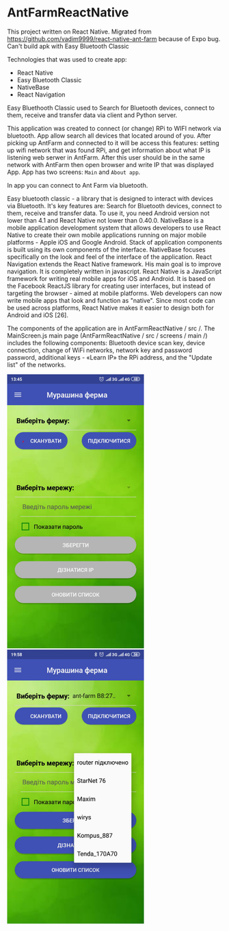 # AntFarmReactNative

This project written on React Native. Migrated from https://github.com/vadim9999/react-native-ant-farm because of Expo bug. Can't build apk with Easy Bluetooth Classic

Technologies that was used to create app:
- React Native
- Easy Bluetooth Classic 
- NativeBase
- React Navigation

Easy Bluethooth Classic used to Search for Bluetooth devices, connect to them, receive and transfer data via client and Python server.

This application was created to connect (or change) RPi to WIFI network via bluetooth. App allow search all devices that located around of you. After picking up AntFarm and connected to it will be access this features: setting up wifi network that was found RPi, and get information about what IP is listening web serwer in AntFarm. After this user should be in the same network with AntFarm then open browser and write IP that was displayed App. App has two screens: `Main` and `About app`.

In app you can connect to Ant Farm via bluetooth.  

Easy bluetooth classic - a library that is designed to interact with devices via Bluetooth. It's key features are: Search for Bluetooth devices, connect to them, receive and transfer data. To use it, you need Android version not lower than 4.1 and React Native not lower than 0.40.0.
NativeBase is a mobile application development system that allows developers to use React Native to create their own mobile applications running on major mobile platforms - Apple iOS and Google Android. Stack of application components is built using its own components of the interface. NativeBase focuses specifically on the look and feel of the interface of the application.
React Navigation extends the React Native framework. His main goal is to improve navigation. It is completely written in javascript.
React Native is a JavaScript framework for writing real mobile apps for iOS and Android. It is based on the Facebook ReactJS library for creating user interfaces, but instead of targeting the browser - aimed at mobile platforms. Web developers can now write mobile apps that look and function as "native". Since most code can be used across platforms, React Native makes it easier to design both for Android and iOS [26].

The components of the application are in AntFarmReactNative / src /. The MainScreen.js main page (AntFarmReactNative / src / screens / main /) includes the following components: Bluetooth device scan key, device connection, change of WiFi networks, network key and password password, additional keys - «Learn IP» the RPi address, and the "Update list" of the networks.

<img src = "https://github.com/vadim9999/AntFarmReactNative/blob/master/screenshots/app1.png"  height="640" width="320" >
<img src = "https://github.com/vadim9999/AntFarmReactNative/blob/master/screenshots/app2.png"  height="640" width="320" >
